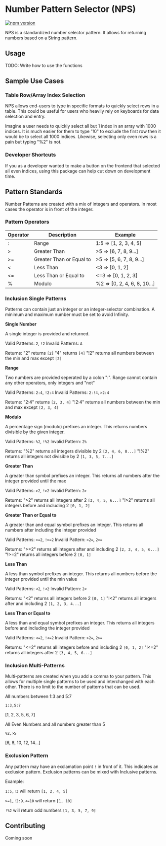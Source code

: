 # Number Pattern Selector (NPS)

[![npm version](https://img.shields.io/npm/v/number-pattern-selector.svg?style=flat-square)](https://www.npmjs.org/package/number-pattern-selector)

NPS is a standardized number selector pattern. It allows for returning numbers based on a String pattern.

## Usage

TODO: Write how to use the functions

## Sample Use Cases

### Table Row/Array Index Selection

NPS allows end-users to type in specific formats to quickly select rows in a table. This could be useful for users who heavily rely on keyboards for data selection and entry.

Imagine a user needs to quickly select all but 1 index in an array with 1000 indices. It is much easier for them to type "!0" to exclude the first row then it would be to select all 1000 indices. Likewise, selecting only even rows is a pain but typing "%2" is not.

### Developer Shortcuts

If you as a developer wanted to make a button on the frontend that selected all even indices, using this package can help cut down on development time.

## Pattern Standards

Number Patterns are created with a mix of integers and operators. In most cases the operator is in front of the integer.

### Pattern Operators

| Operator | Description              | Example                      |
| -------- | ------------------------ | ---------------------------- |
| :        | Range                    | 1:5 => [1, 2, 3, 4, 5]       |
| >        | Greater Than             | >5 => [6, 7, 8, 9...]        |
| >=       | Greater Than or Equal to | >5 => [5, 6, 7, 8, 9...]     |
| <        | Less Than                | <3 => [0, 1, 2]              |
| <=       | Less Than or Equal to    | <=3 => [0, 1, 2, 3]          |
| %        | Modulo                   | %2 => [0, 2, 4, 6, 8, 10...] |

### Inclusion Single Patterns

Patterns can contain just an integer or an integer-selector combination. A minimum and maximum number must be set to avoid Infinity.

**Single Number**

A single integer is provided and returned.

Valid Patterns: `2`, `!2`
Invalid Patterns: `A`

Returns:
"2" returns `[2]`
"4" returns `[4]`
"!2" returns all numbers between the min and max except `[2]`

**Range**

Two numbers are provided seperated by a colon ":". Range cannot contain any other operators, only integers and "not"

Valid Patterns: `2:4`, `!2:4`
Invalid Patterns: `2:!4`, `>2:4`

Returns:
"2:4" returns `[2, 3, 4]`
"!2:4" returns all numbers between the min and max except `[2, 3, 4]`

**Modulo**

A percentage sign (modulo) prefixes an integer. This returns numbers divisible by the given integer.

Valid Patterns: `%2`, `!%2`
Invalid Pattern: `2%`

Returns:
"%2" returns all integers divisible by 2 `[2, 4, 6, 8...]`
"!%2" returns all integers not divisible by 2 `[1, 3, 5, 7...]`

**Greater Than**

A greater than symbol prefixes an integer. This returns all numbers after the integer provided until the max

Valid Patterns: `>2`, `!>2`
Invalid Pattern: `2>`

Returns:
">2" returns all integers after 2 `[3, 4, 5, 6...]`
"!>2" returns all integers before and including 2 `[0, 1, 2]`

**Greater Than or Equal to**

A greater than and equal symbol prefixes an integer. This returns all numbers after including the integer provided

Valid Patterns: `>=2`, `!>=2`
Invalid Pattern: `>2=`, `2>=`

Returns:
">=2" returns all integers after and including 2 `[2, 3, 4, 5, 6...]`
"!>=2" returns all integers before 2 `[0, 1]`

**Less Than**

A less than symbol prefixes an integer. This returns all numbers before the integer provided until the min value

Valid Patterns: `<2`, `!<2`
Invalid Pattern: `2<`

Returns:
"<2" returns all integers before 2 `[0, 1]`
"!<2" returns all integers after and including 2 `[1, 2, 3, 4...]`

**Less Than or Equal to**

A less than and equal symbol prefixes an integer. This returns all integers before and including the integer provided

Valid Patterns: `<=2`, `!<=2`
Invalid Pattern: `>2=`, `2>=`

Returns:
"<=2" returns all integers before and including 2 `[0, 1, 2]`
"!<=2" returns all integers after 2 `[3, 4, 5, 6...]`

### Inclusion Multi-Patterns

Multi-patterns are created when you add a comma to your pattern. This allows for multiple single patterns to be used and interchanged with each other. There is no limit to the number of patterns that can be used.

All numbers between 1:3 and 5:7

`1:3,5:7`

[1, 2, 3, 5, 6, 7]

All Even Numbers and all numbers greater than 5

`%2,>5`

[6, 8, 10, 12, 14...]

### Exclusion Pattern

Any pattern may have an exclamation point `!` in front of it. This indicates an exclusion pattern. Exclusion patterns can be mixed with Inclusive patterns.

Example:

`1:5,!3` will return `[1, 2, 4, 5]`

`>=1,!2:9,<=10` will return `[1, 10]`

`!%2` will return odd numbers `[1, 3, 5, 7, 9]`

## Contributing

Coming soon
